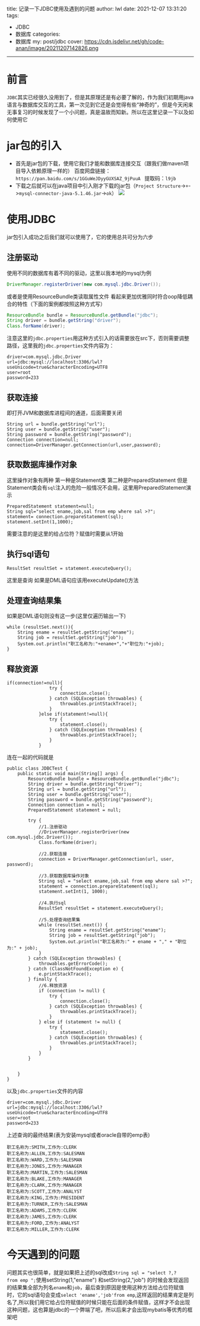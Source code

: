 title: 记录一下JDBC使用及遇到的问题
author: lwl
date: 2021-12-07 13:31:20
tags:
  - JDBC
  - 数据库
categories:
  - 数据库
my: post/jdbc
cover: https://cdn.jsdelivr.net/gh/code-anan/image/20211207142826.png
---
# 前言
`JDBC`其实已经很久没用到了，但是其原理还是有必要了解的，作为我们初期用java语言与数据库交互的工具，第一次见到它还是会觉得有些“神奇的”，但是今天闲来无事复习的时候发现了一个小问题，真是温故而知新。所以在这里记录一下以及如何使用它

# jar包的引入
* 首先是jar包的下载，使用它我们才能和数据库连接交互（跟我们做maven项目导入依赖原理一样的）
百度网盘链接：`https://pan.baidu.com/s/1GGuWeJDyyGUXSAZ_9jPuuA `
提取码：`l9jb`
* 下载之后就可以在java项目中引入刚才下载的jar包（`Project Structure`->`+`->`mysql-connector-java-5.1.46.jar`->`ok`）
![](https://cdn.jsdelivr.net/gh/code-anan/image/20211207134155.png)

# 使用JDBC
jar包引入成功之后我们就可以使用了，它的使用总共可分为六步
##  注册驱动
使用不同的数据库有着不同的驱动，这里以我本地的mysql为例
```java
DriverManager.registerDriver(new com.mysql.jdbc.Driver());
```
或者是使用ResourceBundle类读取属性文件 看起来更加优雅同时符合oop降低耦合的特性（下面的案例都按照这种方式写）
```java
ResourceBundle bundle = ResourceBundle.getBundle("jdbc");
String driver = bundle.getString("driver");
Class.forName(driver);
```
注意这里的`jdbc.properties`用这种方式引入的话需要放在src下，否则需要调整路径，这里我的`jdbc.properties`文件内容为：
```
driver=com.mysql.jdbc.Driver
url=jdbc:mysql://localhost:3306/lwl?useUnicode=true&characterEncoding=UTF8
user=root
password=233
```
## 获取连接 
即打开JVM和数据库进程间的通道，后面需要关闭
```
String url = bundle.getString("url");
String user = bundle.getString("user");
String password = bundle.getString("password");
Connection connection=null;
connection=DriverManager.getConnection(url,user,password);
```
##  获取数据库操作对象
这里操作对象有两种 第一种是Statement类 第二种是PreparedStatement
但是Statement类会有`sql`注入的危险一般情况不会用，这里用PreparedStatement演示
```
PreparedStatement statement=null;
String sql="select ename,job,sal from emp where sal >?";
statement= connection.prepareStatement(sql);
statement.setInt(1,1000);
```
需要注意的是这里的给占位符？赋值时需要从1开始

## 执行sql语句
```
ResultSet resultSet = statement.executeQuery();
```
这里是查询 如果是DML语句应该用executeUpdate()方法
## 处理查询结果集
如果是DML语句则没有这一步(这里仅遍历输出一下)
```
while (resultSet.next()){
    String ename = resultSet.getString("ename");
    String job = resultSet.getString("job");
    System.out.println("职工名称为:"+ename+","+"职位为:"+job);
}
```
## 释放资源
```
if(connection!=null){
                try {
                    connection.close();
                } catch (SQLException throwables) {
                    throwables.printStackTrace();
                }
            }else if(statement!=null){
                try {
                    statement.close();
                } catch (SQLException throwables) {
                    throwables.printStackTrace();
                }
            }
```
连在一起的代码就是
```
public class JDBCTest {
    public static void main(String[] args) {
        ResourceBundle bundle = ResourceBundle.getBundle("jdbc");
        String driver = bundle.getString("driver");
        String url = bundle.getString("url");
        String user = bundle.getString("user");
        String password = bundle.getString("password");
        Connection connection = null;
        PreparedStatement statement = null;

        try {
            //1.注册驱动
            //DriverManager.registerDriver(new com.mysql.jdbc.Driver());
            Class.forName(driver);

            //2.获取连接
            connection = DriverManager.getConnection(url, user, password);

            //3.获取数据库操作对象
            String sql = "select ename,job,sal from emp where sal >?";
            statement = connection.prepareStatement(sql);
            statement.setInt(1, 1000);

            //4.执行sql
            ResultSet resultSet = statement.executeQuery();

            //5.处理查询结果集
            while (resultSet.next()) {
                String ename = resultSet.getString("ename");
                String job = resultSet.getString("job");
                System.out.println("职工名称为:" + ename + "," + "职位为:" + job);
            }
        } catch (SQLException throwables) {
            throwables.getErrorCode();
        } catch (ClassNotFoundException e) {
            e.printStackTrace();
        } finally {
            //6.释放资源
            if (connection != null) {
                try {
                    connection.close();
                } catch (SQLException throwables) {
                    throwables.printStackTrace();
                }
            } else if (statement != null) {
                try {
                    statement.close();
                } catch (SQLException throwables) {
                    throwables.printStackTrace();
                }
            }
        }


    }
}
```
以及`jdbc.properties`文件的内容
```
driver=com.mysql.jdbc.Driver
url=jdbc:mysql://localhost:3306/lwl?useUnicode=true&characterEncoding=UTF8
user=root
password=233
```
上述查询的最终结果(表为安装mysql或者oracle自带的emp表)
```
职工名称为:SMITH,工作为:CLERK
职工名称为:ALLEN,工作为:SALESMAN
职工名称为:WARD,工作为:SALESMAN
职工名称为:JONES,工作为:MANAGER
职工名称为:MARTIN,工作为:SALESMAN
职工名称为:BLAKE,工作为:MANAGER
职工名称为:CLARK,工作为:MANAGER
职工名称为:SCOTT,工作为:ANALYST
职工名称为:KING,工作为:PRESIDENT
职工名称为:TURNER,工作为:SALESMAN
职工名称为:ADAMS,工作为:CLERK
职工名称为:JAMES,工作为:CLERK
职工名称为:FORD,工作为:ANALYST
职工名称为:MILLER,工作为:CLERK
```
# 今天遇到的问题
问题其实也很简单，就是如果把上述的sql改成`String sql = "select ?,?   from emp ";`使用setString(1,"ename") 和setString(2,"job") 的时候会发现返回的结果集全部为列名`ename`和`job`，最后查到原因是使用这种方法给占位符赋值时，它的sql语句会变成`select 'ename','job'from emp`,这样返回的结果肯定是列名了,所以我们用它给占位符赋值的时候只能在后面的条件赋值，这样才不会出现这种问题，这也算是jdbc的一个弊端了吧，所以后来才会出现mybatis等优秀的框架吧
